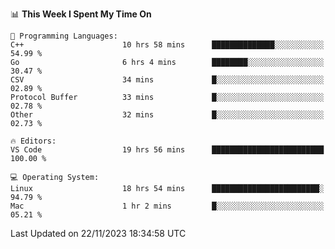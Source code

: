 
<!--START_SECTION:waka-->
📊 **This Week I Spent My Time On** 

```text
💬 Programming Languages: 
C++                      10 hrs 58 mins      ██████████████░░░░░░░░░░░   54.99 % 
Go                       6 hrs 4 mins        ████████░░░░░░░░░░░░░░░░░   30.47 % 
CSV                      34 mins             █░░░░░░░░░░░░░░░░░░░░░░░░   02.89 % 
Protocol Buffer          33 mins             █░░░░░░░░░░░░░░░░░░░░░░░░   02.78 % 
Other                    32 mins             █░░░░░░░░░░░░░░░░░░░░░░░░   02.73 % 

🔥 Editors: 
VS Code                  19 hrs 56 mins      █████████████████████████   100.00 % 

💻 Operating System: 
Linux                    18 hrs 54 mins      ████████████████████████░   94.79 % 
Mac                      1 hr 2 mins         █░░░░░░░░░░░░░░░░░░░░░░░░   05.21 % 
```


 Last Updated on 22/11/2023 18:34:58 UTC
<!--END_SECTION:waka-->

